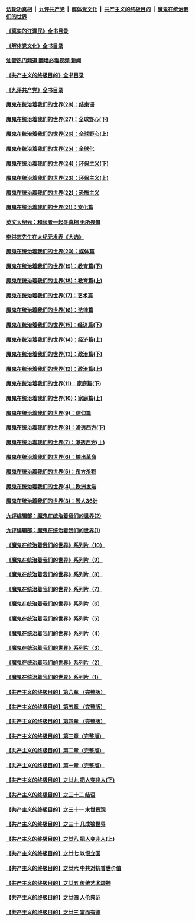 ####  [法轮功真相](../../../../basic/blob/master/README.md?t=08081601) &nbsp;|&nbsp; [九评共产党](../../../../9ping.md/blob/master/README.md?t=08081601) &nbsp;|&nbsp; [解体党文化](../../../../jtdwh.md/blob/master/README.md?t=08081601)  &nbsp;|&nbsp; [共产主义的终极目的](../../../../gczydzjmd.md/blob/master/README.md?t=08081601) &nbsp;|&nbsp; [魔鬼在统治我们的世界](../../../../mgztzwmdsj.md/blob/master/README.md?t=08081601) 

#### [《真实的江泽民》全书目录](../pages/nsc422/n13721399.md?t=08081601) 

#### [《解体党文化》全书目录](../pages/nsc422/n13721157.md?t=08081601) 

#### [油管热门频道 翻墙必看视频 新闻](http://45.76.130.85:81/youtube.html?08081601)

#### [《共产主义的终极目的》全书目录](../pages/nsc422/n13721048.md?t=08081601) 

#### [《九评共产党》全书目录](../pages/nsc422/n13708085.md?t=08081601) 

#### [魔鬼在统治着我们的世界(28)：结束语](../pages/nsc422/n10936246.md?t=08081601) 

#### [魔鬼在统治着我们的世界(27)：全球野心(下)](../pages/nsc422/n10928319.md?t=08081601) 

#### [魔鬼在统治着我们的世界(26)：全球野心(上)](../pages/nsc422/n10900318.md?t=08081601) 

#### [魔鬼在统治着我们的世界(25)：全球化](../pages/nsc422/n10788205.md?t=08081601) 

#### [魔鬼在统治着我们的世界(24)：环保主义(下)](../pages/nsc422/n10695307.md?t=08081601) 

#### [魔鬼在统治着我们的世界(23)：环保主义(上)](../pages/nsc422/n10688613.md?t=08081601) 

#### [魔鬼在统治着我们的世界(22)：恐怖主义](../pages/nsc422/n10614727.md?t=08081601) 

#### [魔鬼在统治着我们的世界(21)：文化篇](../pages/nsc422/n10597706.md?t=08081601) 

#### [英文大纪元：和读者一起寻真相 无所畏惧](../pages/nsc422/n12542027.md?t=08081601) 

#### [李洪志先生在大纪元发表《大选》](../pages/nsc422/n12534746.md?t=08081601) 

#### [魔鬼在统治着我们的世界(20)：媒体篇](../pages/nsc422/n10586579.md?t=08081601) 

#### [魔鬼在统治着我们的世界(19)：教育篇(下)](../pages/nsc422/n10564808.md?t=08081601) 

#### [魔鬼在统治着我们的世界(18)：教育篇(上)](../pages/nsc422/n10526970.md?t=08081601) 

#### [魔鬼在统治着我们的世界(17)：艺术篇](../pages/nsc422/n10499093.md?t=08081601) 

#### [魔鬼在统治着我们的世界(16)：法律篇](../pages/nsc422/n10485969.md?t=08081601) 

#### [魔鬼在统治着我们的世界(15)：经济篇(下)](../pages/nsc422/n10469975.md?t=08081601) 

#### [魔鬼在统治着我们的世界(14)：经济篇(上)](../pages/nsc422/n10457370.md?t=08081601) 

#### [魔鬼在统治着我们的世界(13)：政治篇(下)](../pages/nsc422/n10448270.md?t=08081601) 

#### [魔鬼在统治着我们的世界(12)：政治篇(上)](../pages/nsc422/n10444576.md?t=08081601) 

#### [魔鬼在统治着我们的世界(11)：家庭篇(下)](../pages/nsc422/n10440961.md?t=08081601) 

#### [魔鬼在统治着我们的世界(10)：家庭篇(上)](../pages/nsc422/n10435448.md?t=08081601) 

#### [魔鬼在统治着我们的世界(9)：信仰篇](../pages/nsc422/n10432159.md?t=08081601) 

#### [魔鬼在统治着我们的世界(8)：渗透西方(下)](../pages/nsc422/n10429603.md?t=08081601) 

#### [魔鬼在统治着我们的世界(7)：渗透西方(上)](../pages/nsc422/n10426013.md?t=08081601) 

#### [魔鬼在统治着我们的世界(6)：输出革命](../pages/nsc422/n10421536.md?t=08081601) 

#### [魔鬼在统治着我们的世界(5)：东方杀戮](../pages/nsc422/n10417707.md?t=08081601) 

#### [魔鬼在统治着我们的世界(4)：欧洲发端](../pages/nsc422/n10414890.md?t=08081601) 

#### [魔鬼在统治着我们的世界(3)：毁人36计](../pages/nsc422/n10411583.md?t=08081601) 

#### [九评编辑部：魔鬼在统治着我们的世界(2)](../pages/nsc422/n10410036.md?t=08081601) 

#### [九评编辑部：魔鬼在统治着我们的世界(1)](../pages/nsc422/n10406825.md?t=08081601) 

#### [《魔鬼在统治着我们的世界》系列片（10）](../pages/nsc422/n12292670.md?t=08081601) 

#### [《魔鬼在统治着我们的世界》系列片（9）](../pages/nsc422/n12290859.md?t=08081601) 

#### [《魔鬼在统治着我们的世界》系列片（8）](../pages/nsc422/n12287445.md?t=08081601) 

#### [《魔鬼在统治着我们的世界》系列片（7）](../pages/nsc422/n12283425.md?t=08081601) 

#### [《魔鬼在统治着我们的世界》系列片（6）](../pages/nsc422/n12282314.md?t=08081601) 

#### [《魔鬼在统治着我们的世界》系列片（5）](../pages/nsc422/n12281419.md?t=08081601) 

#### [《魔鬼在统治着我们的世界》系列片（4）](../pages/nsc422/n12274024.md?t=08081601) 

#### [《魔鬼在统治着我们的世界》系列片（3）](../pages/nsc422/n12271322.md?t=08081601) 

#### [《魔鬼在统治着我们的世界》系列片（2）](../pages/nsc422/n12269049.md?t=08081601) 

#### [《魔鬼在统治着我们的世界》系列片（1）](../pages/nsc422/n12267575.md?t=08081601) 

#### [【共产主义的终极目的】第六章 （完整版）](../pages/nsc422/n11428913.md?t=08081601) 

#### [【共产主义的终极目的】第五章 （完整版）](../pages/nsc422/n11428912.md?t=08081601) 

#### [【共产主义的终极目的】第四章 （完整版）](../pages/nsc422/n11428907.md?t=08081601) 

#### [【共产主义的终极目的】第三章（完整版）](../pages/nsc422/n11428848.md?t=08081601) 

#### [【共产主义的终极目的】第二章（完整版）](../pages/nsc422/n11428831.md?t=08081601) 

#### [【共产主义的终极目的】第一章（完整版）](../pages/nsc422/n11417651.md?t=08081601) 

#### [【共产主义的终极目的】之廿九 把人变非人(下)](../pages/nsc422/n11344140.md?t=08081601) 

#### [【共产主义的终极目的】之三十二 结语](../pages/nsc422/n11360535.md?t=08081601) 

#### [【共产主义的终极目的】之三十一 末世景观](../pages/nsc422/n11351129.md?t=08081601) 

#### [【共产主义的终极目的】之三十 几成狼世界](../pages/nsc422/n11348280.md?t=08081601) 

#### [【共产主义的终极目的】之廿八 把人变非人(上)](../pages/nsc422/n11340492.md?t=08081601) 

#### [【共产主义的终极目的】之廿七 以恨立国](../pages/nsc422/n11336944.md?t=08081601) 

#### [【共产主义的终极目的】之廿六 中共对抗普世价值](../pages/nsc422/n11324785.md?t=08081601) 

#### [【共产主义的终极目的】之廿五 传统艺术颂神](../pages/nsc422/n11296396.md?t=08081601) 

#### [【共产主义的终极目的】之廿四 人伦典范](../pages/nsc422/n11296397.md?t=08081601) 

#### [【共产主义的终极目的】之廿三 富而有德](../pages/nsc422/n11283598.md?t=08081601) 

<img src='http://gfw-breaker.win/goodnews/indexes/nsc422.md' width='0px' height='0px'/>
